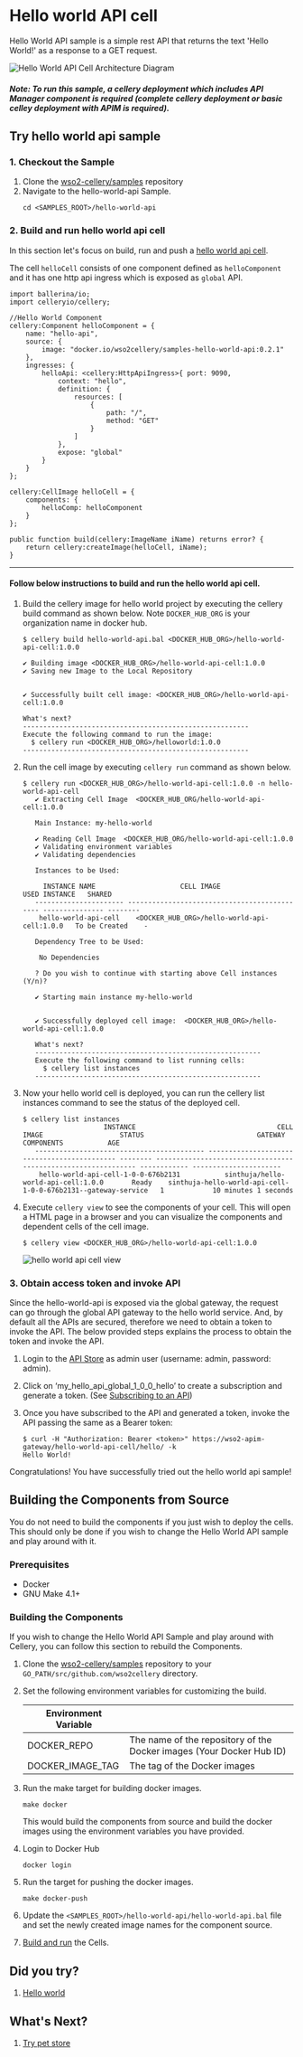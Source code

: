 Hello world API cell
===============

Hello World API sample is a simple rest API that returns the text 'Hello World!' as a response to a GET request.

![Hello World API Cell Architecture Diagram](../docs/images/hello-world-api/hello-world-api-architecture.jpg)

##### Note: To run this sample, a cellery deployment which includes API Manager component is required (complete cellery deployment or basic celley deployment with APIM is required).

## Try hello world api sample

### 1. Checkout the Sample

1. Clone the [wso2-cellery/samples](https://github.com/wso2-cellery/samples) repository
2. Navigate to the hello-world-api Sample.
   ```
   cd <SAMPLES_ROOT>/hello-world-api
   ```
### 2. Build and run hello world api cell
In this section let's focus on build, run and push a [hello world api cell](hello-world-api.bal). 

The cell `helloCell` consists of one component defined as `helloComponent` and it has one http api ingress which is 
exposed as `global` API.

```
import ballerina/io;
import celleryio/cellery;

//Hello World Component
cellery:Component helloComponent = {
    name: "hello-api",
    source: {
        image: "docker.io/wso2cellery/samples-hello-world-api:0.2.1"
    },
    ingresses: {
        helloApi: <cellery:HttpApiIngress>{ port: 9090,
            context: "hello",
            definition: {
                resources: [
                    {
                        path: "/",
                        method: "GET"
                    }
                ]
            },
            expose: "global"
        }
    }
};

cellery:CellImage helloCell = {
    components: {
        helloComp: helloComponent
    }
};

public function build(cellery:ImageName iName) returns error? {
    return cellery:createImage(helloCell, iName);
}
```
---
#### Follow below instructions to build and run the hello world api cell.

1. Build the cellery image for hello world project by executing the cellery build command as shown below. Note `DOCKER_HUB_ORG` is your organization name in docker hub.
    ```
    $ cellery build hello-world-api.bal <DOCKER_HUB_ORG>/hello-world-api-cell:1.0.0
    
    ✔ Building image <DOCKER_HUB_ORG>/hello-world-api-cell:1.0.0
    ✔ Saving new Image to the Local Repository
    
    
    ✔ Successfully built cell image: <DOCKER_HUB_ORG>/hello-world-api-cell:1.0.0
    
    What's next?
    --------------------------------------------------------
    Execute the following command to run the image:
      $ cellery run <DOCKER_HUB_ORG>/helloworld:1.0.0
    --------------------------------------------------------
    ```

2. Run the cell image by executing `cellery run` command as shown below.
    ```
    $ cellery run <DOCKER_HUB_ORG>/hello-world-api-cell:1.0.0 -n hello-world-api-cell
       ✔ Extracting Cell Image  <DOCKER_HUB_ORG/hello-world-api-cell:1.0.0
       
       Main Instance: my-hello-world
       
       ✔ Reading Cell Image  <DOCKER_HUB_ORG/hello-world-api-cell:1.0.0
       ✔ Validating environment variables
       ✔ Validating dependencies
       
       Instances to be Used:
       
         INSTANCE NAME                     CELL IMAGE                         USED INSTANCE   SHARED
       ---------------------- --------------------------------------------- --------------- --------
        hello-world-api-cell    <DOCKER_HUB_ORG>/hello-world-api-cell:1.0.0   To be Created    -
       
       Dependency Tree to be Used:
       
        No Dependencies
       
       ? Do you wish to continue with starting above Cell instances (Y/n)?
       
       ✔ Starting main instance my-hello-world
       
       
       ✔ Successfully deployed cell image:  <DOCKER_HUB_ORG>/hello-world-api-cell:1.0.0
       
       What's next?
       --------------------------------------------------------
       Execute the following command to list running cells:
         $ cellery list instances
       --------------------------------------------------------
    ```
    
3. Now your hello world cell is deployed, you can run the cellery list instances command to see the status of the deployed cell.
    ```
    $ cellery list instances
                        INSTANCE                                   CELL IMAGE                   STATUS                            GATEWAY                               COMPONENTS           AGE
       ------------------------------------------ -------------------------------------------- -------- -------------------------------------------------------------- ------------ ----------------------
        hello-world-api-cell-1-0-0-676b2131           sinthuja/hello-world-api-cell:1.0.0       Ready    sinthuja-hello-world-api-cell-1-0-0-676b2131--gateway-service   1            10 minutes 1 seconds
    ```
4. Execute `cellery view` to see the components of your cell. This will open a HTML page in a browser and you can visualize the components and dependent cells of the cell image.
    ```
    $ cellery view <DOCKER_HUB_ORG>/hello-world-api-cell:1.0.0
    ```
    ![hello world api cell view](../docs/images/hello-world-api/hello-world-cell-api-docs-view.png)
    
### 3. Obtain access token and invoke API

Since the hello-world-api is exposed via the global gateway, the request can go through the global API gateway to the hello world service. 
And, by default all the APIs are secured, therefore we need to obtain a token to invoke the API. The below provided steps explains the process to obtain the token and invoke the API.
       
1. Login to the [API Store](https://wso2-apim/store/) as admin user (username: admin, password: admin).
    
2. Click on ‘my_hello_api_global_1_0_0_hello’ to create a subscription and generate a token. 
(See  [Subscribing to an API](https://docs.wso2.com/display/AM260/Subscribe+to+an+API))
       
3. Once you have subscribed to the API and generated a token, invoke the API passing the same as a Bearer token:
   ```
   $ curl -H "Authorization: Bearer <token>" https://wso2-apim-gateway/hello-world-api-cell/hello/ -k
   Hello World!
   ```

Congratulations! You have successfully tried out the hello world api sample! 

## Building the Components from Source

You do not need to build the components if you just wish to deploy the cells. This should only be done if you wish to change the Hello World API sample and play around with it.

### Prerequisites

* Docker
* GNU Make 4.1+

### Building the Components

If you wish to change the Hello World API Sample and play around with Cellery, you can follow this section to rebuild the Components.

1. Clone the [wso2-cellery/samples](https://github.com/wso2-cellery/samples) repository to your `GO_PATH/src/github.com/wso2cellery` directory. 
2. Set the following environment variables for customizing the build.

   | Environment Variable  |                                                                       |
   |-----------------------|-----------------------------------------------------------------------|
   | DOCKER_REPO           | The name of the repository of the Docker images (Your Docker Hub ID)  |
   | DOCKER_IMAGE_TAG      | The tag of the Docker images                                          |

3. Run the make target for building docker images.
   ```
   make docker
   ```
   This would build the components from source and build the docker images using the environment variables you have provided.
4. Login to Docker Hub
   ```
   docker login
   ```
5. Run the target for pushing the docker images.
   ```
   make docker-push
   ```
6. Update the `<SAMPLES_ROOT>/hello-world-api/hello-world-api.bal` file and set the newly created image names for the component source.
7. [Build and run](#2.-build-and-run-hello-world-web-cell) the Cells.

## Did you try? 
1. [Hello world](../hello-world)

## What's Next? 
1. [Try pet store](../pet-store)